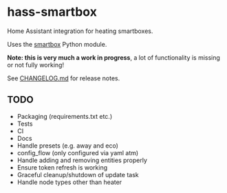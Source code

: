 # hass-smartbox
Home Assistant integration for heating smartboxes.

Uses the [smartbox](https://github.com/graham33/smartbox) Python module.

**Note: this is very much a work in progress**, a lot of functionality is
missing or not fully working!

See [CHANGELOG.md](./CHANGELOG.md) for release notes.

## TODO
* Packaging (requirements.txt etc.)
* Tests
* CI
* Docs
* Handle presets (e.g. away and eco)
* config_flow (only configured via yaml atm)
* Handle adding and removing entities properly
* Ensure token refresh is working
* Graceful cleanup/shutdown of update task
* Handle node types other than heater
